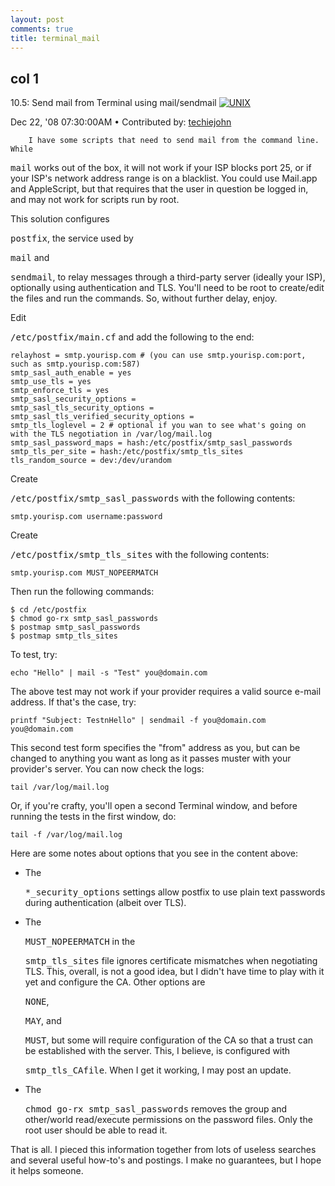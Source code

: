 ```yaml
---
layout: post
comments: true
title: terminal_mail
---
```


col 1
--------------------------------------------------------------------------------------------------------------------------------------------------------------------------------------------------------------------------------------------------------------------------------------------------------------------------------------------------------------------------------------------------------------------------------------------------------------------------------------------------------------------------------------------------------------------------------------------------------------------------------------------------------------------------------------------------------------------------------------------------------------------------------------------------------------------------------------------------------------------------------------------------------------------------------------------------------------------------------------------------------------------------------------------------------------------------------------------------------------------------------------------------------------------------------------------------------------------------------------------------------------------------------------------------------------------------------------------------------------------------------------------------------------------------------------------------------------------------------------------------------------------------------------------------------------------------------------------------------------------------------------------------------------------------------------------------------------------------------------------------------------------------------------------------------------------------------------------------------------------------------------------------------------------------------------------------------------------------------------------------------------------------------------------------------------------------------------------------------------------------------------------------------------------------------------------------------------------------------------------------------------------------------------------------------------------------------------------------------------------------------------------------------------------------------------------------------------------------------------------------------------------------------------------------------------------------------------------------------------------------------------------------------------------------------------------------------------------------------------------------------------------------------------------------------------------------------------------------------------------------------------------------------------------------------------------------------------------------------------------------------------------------------------------------------------------------------------------------------------------------------------------------------------------------------------------------------------------------------------------------------------------------------------------------------------------------------------------------------------------------------------------------------------------------------------------------------------------------------------------------------------------------------------------------------------------------------------------------------------------------------------------------------------------------------------------------------------------------------------------------------------------------------------------------------------------------------------------------------------------------------------------------------------------------------------------------------------------------------------------------------------------------------------------------------
<!-- START OF CONTENT AREA -->

<!-- ccount   -->

<!-- ccount  http://hints.macworld.com/article.php?story=20081217161612647  -->

10.5: Send mail from Terminal using mail/sendmail
    [![UNIX](http://hints.macworld.com/layout/hints1/images/topics/t_unix.png "UNIX")](http://hints.macworld.com/index.php?topic=unix)

Dec 22, '08 07:30:00AM • Contributed by: [techiejohn](http://hints.macworld.com/users.php?mode=profile&uid=1060138)

        I have some scripts that need to send mail from the command line. While

<tt>mail</tt> works out of the box, it will not work if your ISP blocks port 25, or if your ISP's network address range is on a blacklist. You could use Mail.app and AppleScript, but that requires that the user in question be logged in, and may not work for scripts run by root.


This solution configures

<tt>postfix</tt>, the service used by

<tt>mail</tt> and

<tt>sendmail</tt>, to relay messages through a third-party server (ideally your ISP), optionally using authentication and TLS. You'll need to be root to create/edit the files and run the commands. So, without further delay, enjoy.

Edit

<tt>/etc/postfix/main.cf</tt> and add the following to the end:

```
relayhost = smtp.yourisp.com # (you can use smtp.yourisp.com:port, such as smtp.yourisp.com:587)
smtp_sasl_auth_enable = yes
smtp_use_tls = yes
smtp_enforce_tls = yes
smtp_sasl_security_options =
smtp_sasl_tls_security_options =
smtp_sasl_tls_verified_security_options =
smtp_tls_loglevel = 2 # optional if you wan to see what's going on with the TLS negotiation in /var/log/mail.log
smtp_sasl_password_maps = hash:/etc/postfix/smtp_sasl_passwords
smtp_tls_per_site = hash:/etc/postfix/smtp_tls_sites
tls_random_source = dev:/dev/urandom
```

Create

<tt>/etc/postfix/smtp_sasl_passwords</tt> with the following contents:

```
smtp.yourisp.com username:password
```

Create

<tt>/etc/postfix/smtp_tls_sites</tt> with the following contents:

```
smtp.yourisp.com MUST_NOPEERMATCH
```

Then run the following commands:

```
$ cd /etc/postfix
$ chmod go-rx smtp_sasl_passwords
$ postmap smtp_sasl_passwords
$ postmap smtp_tls_sites
```

To test, try:

```
echo "Hello" | mail -s "Test" you@domain.com
```

The above test may not work if your provider requires a valid source e-mail address. If that's the case, try:

```
printf "Subject: TestnHello" | sendmail -f you@domain.com you@domain.com
```

This second test form specifies the "from" address as you, but can be changed to anything you want as long as it passes muster with your provider's server. You can now check the logs:

```
tail /var/log/mail.log
```

Or, if you're crafty, you'll open a second Terminal window, and before running the tests in the first window, do:

```
tail -f /var/log/mail.log
```

Here are some notes about options that you see in the content above:

* The

    <tt>*_security_options</tt> settings allow postfix to use plain text passwords during authentication (albeit over TLS).

* The

    <tt>MUST_NOPEERMATCH</tt> in the

    <tt>smtp_tls_sites</tt> file ignores certificate mismatches when negotiating TLS. This, overall, is not a good idea, but I didn't have time to play with it yet and configure the CA. Other options are

    <tt>NONE</tt>,

    <tt>MAY</tt>, and

    <tt>MUST</tt>, but some will require configuration of the CA so that a trust can be established with the server. This, I believe, is configured with

    <tt>smtp_tls_CAfile</tt>. When I get it working, I may post an update.

* The

    <tt>chmod go-rx smtp_sasl_passwords</tt> removes the group and other/world read/execute permissions on the password files. Only the root user should be able to read it.

That is all. I pieced this information together from lots of useless searches and several useful how-to's and postings. I make no guarantees, but I hope it helps someone.

